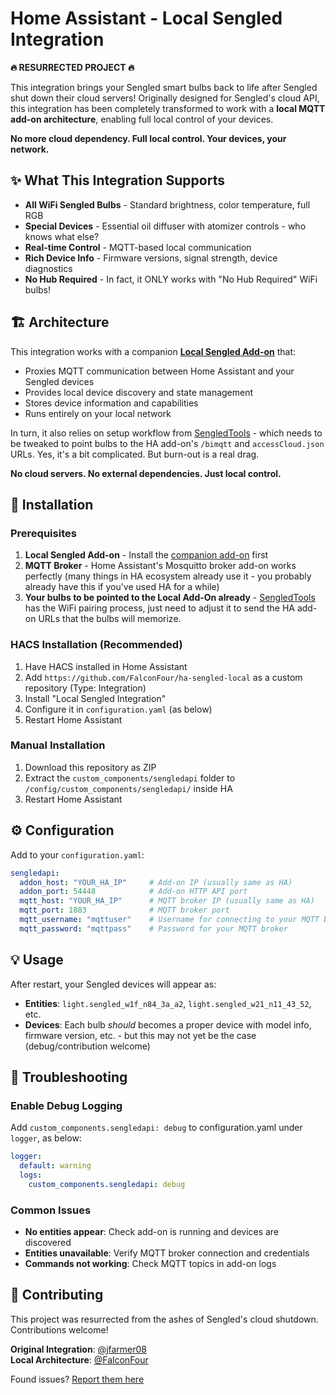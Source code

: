 
# Home Assistant - Local Sengled Integration

**🔥 RESURRECTED PROJECT 🔥**

This integration brings your Sengled smart bulbs back to life after Sengled shut down their cloud servers! Originally designed for Sengled's cloud API, this integration has been completely transformed to work with a **local MQTT add-on architecture**, enabling full local control of your devices.

**No more cloud dependency. Full local control. Your devices, your network.**

## ✨ What This Integration Supports

* **All WiFi Sengled Bulbs** - Standard brightness, color temperature, full RGB
* **Special Devices** - Essential oil diffuser with atomizer controls - who knows what else?
* **Real-time Control** - MQTT-based local communication
* **Rich Device Info** - Firmware versions, signal strength, device diagnostics
* **No Hub Required** - In fact, it ONLY works with "No Hub Required" WiFi bulbs!

## 🏗️ Architecture

This integration works with a companion [**Local Sengled Add-on**](https://github.com/FalconFour/HA-Sengled-Local-Server-AddOn) that:
- Proxies MQTT communication between Home Assistant and your Sengled devices  
- Provides local device discovery and state management
- Stores device information and capabilities
- Runs entirely on your local network

In turn, it also relies on setup workflow from [SengledTools](https://github.com/HamzaETTH/SengledTools) - which needs to be tweaked to point bulbs to the HA add-on's `/bimqtt` and `accessCloud.json` URLs. Yes, it's a bit complicated. But burn-out is a real drag.

**No cloud servers. No external dependencies. Just local control.**

## 🚀 Installation

### Prerequisites
1. **Local Sengled Add-on** - Install the [companion add-on](https://github.com/FalconFour/HA-Sengled-Local-Server-AddOn) first
2. **MQTT Broker** - Home Assistant's Mosquitto broker add-on works perfectly (many things in HA ecosystem already use it - you probably already have this if you've used HA for a while)
3. **Your bulbs to be pointed to the Local Add-On already** - [SengledTools](https://github.com/HamzaETTH/SengledTools) has the WiFi pairing process, just need to adjust it to send the HA add-on URLs that the bulbs will memorize.

### HACS Installation (Recommended)
1. Have HACS installed in Home Assistant  
2. Add `https://github.com/FalconFour/ha-sengled-local` as a custom repository (Type: Integration)
3. Install "Local Sengled Integration" 
4. Configure it in `configuration.yaml` (as below)
5. Restart Home Assistant

### Manual Installation
1. Download this repository as ZIP
2. Extract the `custom_components/sengledapi` folder to `/config/custom_components/sengledapi/` inside HA
3. Restart Home Assistant

## ⚙️ Configuration

Add to your `configuration.yaml`:

```yaml
sengledapi:
  addon_host: "YOUR_HA_IP"     # Add-on IP (usually same as HA)
  addon_port: 54448            # Add-on HTTP API port  
  mqtt_host: "YOUR_HA_IP"      # MQTT broker IP (usually same as HA)
  mqtt_port: 1883              # MQTT broker port
  mqtt_username: "mqttuser"    # Username for connecting to your MQTT broker
  mqtt_password: "mqttpass"    # Password for your MQTT broker
```

## 💡 Usage

After restart, your Sengled devices will appear as:
* **Entities**: `light.sengled_w1f_n84_3a_a2`, `light.sengled_w21_n11_43_52`, etc.
* **Devices**: Each bulb *should* becomes a proper device with model info, firmware version, etc. - but this may not yet be the case (debug/contribution welcome)

## 🐛 Troubleshooting

### Enable Debug Logging

Add `custom_components.sengledapi: debug` to configuration.yaml under `logger`, as below:
```yaml
logger:
  default: warning
  logs:
    custom_components.sengledapi: debug
```

### Common Issues
- **No entities appear**: Check add-on is running and devices are discovered
- **Entities unavailable**: Verify MQTT broker connection and credentials
- **Commands not working**: Check MQTT topics in add-on logs

## 🤝 Contributing

This project was resurrected from the ashes of Sengled's cloud shutdown. Contributions welcome!

**Original Integration**: [@jfarmer08](https://github.com/jfarmer08/ha-sengledapi)  
**Local Architecture**: [@FalconFour](https://github.com/FalconFour/ha-sengled-local)

Found issues? [Report them here](https://github.com/FalconFour/ha-sengled-local/issues)
